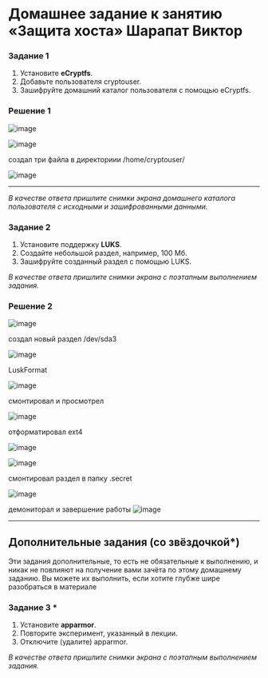 # Домашнее задание к занятию  «Защита хоста» Шарапат Виктор

### Задание 1

1. Установите **eCryptfs**.
2. Добавьте пользователя cryptouser.
3. Зашифруйте домашний каталог пользователя с помощью eCryptfs.

### Решение 1
![image](https://github.com/sharvik22/13-02.md/assets/136818757/bd8e96d0-f869-4c0d-aa02-ec06b444c0cb)

![image](https://github.com/sharvik22/13-02.md/assets/136818757/d3dc175c-7c0d-4390-b083-0bff83b9c442)

создал три файла в директориии /home/cryptouser/

![image](https://github.com/sharvik22/13-02.md/assets/136818757/24c7bf81-4ee2-4321-91b7-8219e8ef749c)

---

*В качестве ответа  пришлите снимки экрана домашнего каталога пользователя с исходными и зашифрованными данными.*  

### Задание 2

1. Установите поддержку **LUKS**.
2. Создайте небольшой раздел, например, 100 Мб.
3. Зашифруйте созданный раздел с помощью LUKS.

*В качестве ответа пришлите снимки экрана с поэтапным выполнением задания.*


### Решение 2
![image](https://github.com/sharvik22/13-02.md/assets/136818757/403df0ad-f401-4ce8-8b75-8dd8e1fb6e3d)

создал новый раздел /dev/sda3

![image](https://github.com/sharvik22/13-02.md/assets/136818757/ef0ae192-25bd-42e5-879d-5444abac2a9b)

LuskFormat

![image](https://github.com/sharvik22/13-02.md/assets/136818757/99103c1e-f23d-4fa3-b9dc-25e8ad4bb884)

смонтировал и просмотрел

![image](https://github.com/sharvik22/13-02.md/assets/136818757/4a978772-3b20-43f1-a28b-153add1910f4)

отформатировал ext4

![image](https://github.com/sharvik22/13-02.md/assets/136818757/1478e12a-1dd2-4a1d-ad37-c37b2f4acc10)

![image](https://github.com/sharvik22/13-02.md/assets/136818757/4be90702-a271-43e0-98b3-20944cf02d51)

смонтировал раздел в папку .secret

![image](https://github.com/sharvik22/13-02.md/assets/136818757/3544860b-f2e6-4092-87d8-cddefbcf3b11)


демониторал и завершение работы
![image](https://github.com/sharvik22/13-02.md/assets/136818757/55836fb2-94fe-4b19-968a-7a78decbad84)

---

## Дополнительные задания (со звёздочкой*)

Эти задания дополнительные, то есть не обязательные к выполнению, и никак не повлияют на получение вами зачёта по этому домашнему заданию. Вы можете их выполнить, если хотите глубже шире разобраться в материале

### Задание 3 *

1. Установите **apparmor**.
2. Повторите эксперимент, указанный в лекции.
3. Отключите (удалите) apparmor.


*В качестве ответа пришлите снимки экрана с поэтапным выполнением задания.*



